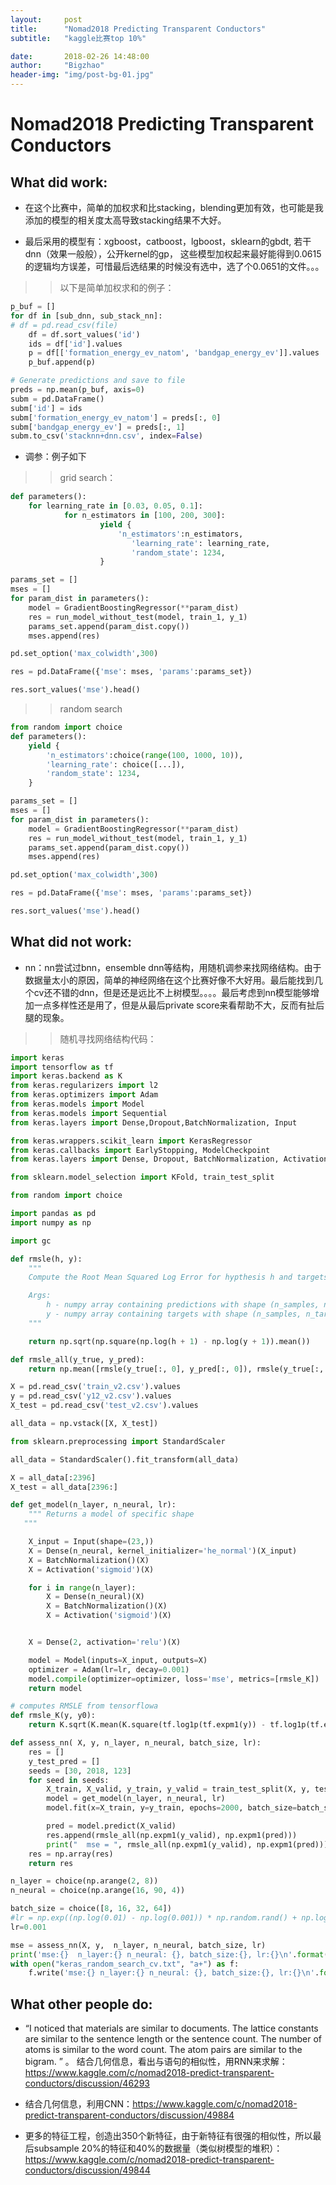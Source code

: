 ```yaml
---
layout:     post
title:      "Nomad2018 Predicting Transparent Conductors"
subtitle:   "kaggle比赛top 10%"

date:       2018-02-26 14:48:00
author:     "Bigzhao"
header-img: "img/post-bg-01.jpg"
---
```



# Nomad2018 Predicting Transparent Conductors

## What did work:

- 在这个比赛中，简单的加权求和比stacking，blending更加有效，也可能是我添加的模型的相关度太高导致stacking结果不大好。

- 最后采用的模型有：xgboost，catboost，lgboost，sklearn的gbdt, 若干dnn（效果一般般），公开kernel的gp， 这些模型加权起来最好能得到0.0615的逻辑均方误差，可惜最后选结果的时候没有选中，选了个0.0651的文件。。。

>> 以下是简单加权求和的例子：

```py
p_buf = []
for df in [sub_dnn, sub_stack_nn]:
# df = pd.read_csv(file)
    df = df.sort_values('id')
    ids = df['id'].values
    p = df[['formation_energy_ev_natom', 'bandgap_energy_ev']].values
    p_buf.append(p)

# Generate predictions and save to file    
preds = np.mean(p_buf, axis=0)
subm = pd.DataFrame()
subm['id'] = ids
subm['formation_energy_ev_natom'] = preds[:, 0]
subm['bandgap_energy_ev'] = preds[:, 1]
subm.to_csv('stacknn+dnn.csv', index=False)
```

- 调参：例子如下

>> grid search：

```py
def parameters():
    for learning_rate in [0.03, 0.05, 0.1]:
            for n_estimators in [100, 200, 300]:
                    yield {
                        'n_estimators':n_estimators,
                           'learning_rate': learning_rate,
                           'random_state': 1234,
                    }

params_set = []
mses = []
for param_dist in parameters():
    model = GradientBoostingRegressor(**param_dist)
    res = run_model_without_test(model, train_1, y_1)
    params_set.append(param_dist.copy())
    mses.append(res)

pd.set_option('max_colwidth',300)

res = pd.DataFrame({'mse': mses, 'params':params_set})

res.sort_values('mse').head()

```

>> random search

```py
from random import choice
def parameters():
    yield {
        'n_estimators':choice(range(100, 1000, 10)),
        'learning_rate': choice([...]),
        'random_state': 1234,
    }

params_set = []
mses = []
for param_dist in parameters():
    model = GradientBoostingRegressor(**param_dist)
    res = run_model_without_test(model, train_1, y_1)
    params_set.append(param_dist.copy())
    mses.append(res)

pd.set_option('max_colwidth',300)

res = pd.DataFrame({'mse': mses, 'params':params_set})

res.sort_values('mse').head()
```


## What did not work:

- nn：nn尝试过bnn，ensemble dnn等结构，用随机调参来找网络结构。由于数据量太小的原因，简单的神经网络在这个比赛好像不大好用。最后能找到几个cv还不错的dnn，但是还是远比不上树模型。。。。最后考虑到nn模型能够增加一点多样性还是用了，但是从最后private score来看帮助不大，反而有扯后腿的现象。

>> 随机寻找网络结构代码：

```py
import keras
import tensorflow as tf
import keras.backend as K
from keras.regularizers import l2
from keras.optimizers import Adam
from keras.models import Model
from keras.models import Sequential
from keras.layers import Dense,Dropout,BatchNormalization, Input

from keras.wrappers.scikit_learn import KerasRegressor
from keras.callbacks import EarlyStopping, ModelCheckpoint
from keras.layers import Dense, Dropout, BatchNormalization, Activation

from sklearn.model_selection import KFold, train_test_split

from random import choice

import pandas as pd
import numpy as np

import gc

def rmsle(h, y):
    """
    Compute the Root Mean Squared Log Error for hypthesis h and targets y

    Args:
        h - numpy array containing predictions with shape (n_samples, n_targets)
        y - numpy array containing targets with shape (n_samples, n_targets)
    """

    return np.sqrt(np.square(np.log(h + 1) - np.log(y + 1)).mean())

def rmsle_all(y_true, y_pred):
    return np.mean([rmsle(y_true[:, 0], y_pred[:, 0]), rmsle(y_true[:, 1], y_pred[:, 1])])

X = pd.read_csv('train_v2.csv').values
y = pd.read_csv('y12_v2.csv').values
X_test = pd.read_csv('test_v2.csv').values

all_data = np.vstack([X, X_test])

from sklearn.preprocessing import StandardScaler

all_data = StandardScaler().fit_transform(all_data)

X = all_data[:2396]
X_test = all_data[2396:]

def get_model(n_layer, n_neural, lr):
    """ Returns a model of specific shape
   """

    X_input = Input(shape=(23,))  
    X = Dense(n_neural, kernel_initializer='he_normal')(X_input)
    X = BatchNormalization()(X)
    X = Activation('sigmoid')(X)

    for i in range(n_layer):
        X = Dense(n_neural)(X)
        X = BatchNormalization()(X)
        X = Activation('sigmoid')(X)


    X = Dense(2, activation='relu')(X)

    model = Model(inputs=X_input, outputs=X)
    optimizer = Adam(lr=lr, decay=0.001)
    model.compile(optimizer=optimizer, loss='mse', metrics=[rmsle_K])
    return model

# computes RMSLE from tensorflowa
def rmsle_K(y, y0):
    return K.sqrt(K.mean(K.square(tf.log1p(tf.expm1(y)) - tf.log1p(tf.expm1(y0)))))

def assess_nn( X, y, n_layer, n_neural, batch_size, lr):
    res = []
    y_test_pred = []
    seeds = [30, 2018, 123]
    for seed in seeds:
        X_train, X_valid, y_train, y_valid = train_test_split(X, y, test_size=0.1, random_state=seed)    
        model = get_model(n_layer, n_neural, lr)
        model.fit(x=X_train, y=y_train, epochs=2000, batch_size=batch_size, validation_data=(X_valid, y_valid), verbose=0)

        pred = model.predict(X_valid)
        res.append(rmsle_all(np.expm1(y_valid), np.expm1(pred)))
        print("  mse = ", rmsle_all(np.expm1(y_valid), np.expm1(pred)))
    res = np.array(res)
    return res

n_layer = choice(np.arange(2, 8))
n_neural = choice(np.arange(16, 90, 4))

batch_size = choice([8, 16, 32, 64])
#lr = np.exp((np.log(0.01) - np.log(0.001)) * np.random.rand() + np.log(0.001))
lr=0.001

mse = assess_nn(X, y,  n_layer, n_neural, batch_size, lr)
print('mse:{}  n_layer:{} n_neural: {}, batch_size:{}, lr:{}\n'.format(mse, n_layer, n_neural, batch_size, lr))
with open("keras_random_search_cv.txt", "a+") as f:
    f.write('mse:{} n_layer:{} n_neural: {}, batch_size:{}, lr:{}\n'.format(mse, n_layer, n_neural, batch_size, lr))
```


## What other people do:

- “I noticed that materials are similar to documents. The lattice constants are similar to the sentence length or the sentence count. The number of atoms is similar to the word count. The atom pairs are similar to the bigram. ” 。 结合几何信息，看出与语句的相似性，用RNN来求解：https://www.kaggle.com/c/nomad2018-predict-transparent-conductors/discussion/46293

- 结合几何信息，利用CNN：https://www.kaggle.com/c/nomad2018-predict-transparent-conductors/discussion/49884

- 更多的特征工程，创造出350个新特征，由于新特征有很强的相似性，所以最后subsample 20%的特征和40%的数据量（类似树模型的堆积）：https://www.kaggle.com/c/nomad2018-predict-transparent-conductors/discussion/49844
